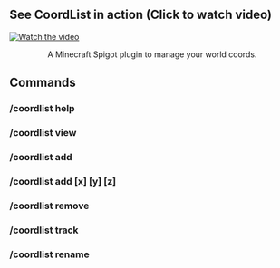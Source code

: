 ## See CoordList in action (Click to watch video)
[![Watch the video](https://img.youtube.com/vi/ukuYi2r6qaE/maxresdefault.jpg)](https://youtu.be/ukuYi2r6qaE)
<p align="center">A Minecraft Spigot plugin to manage your world coords.</p>

## Commands
### /coordlist help
### /coordlist view
### /coordlist add <coord name>
### /coordlist add <coord name> [x] [y] [z]
### /coordlist remove <coord name>
### /coordlist track <coord name>
### /coordlist rename <coord name> <new name>
